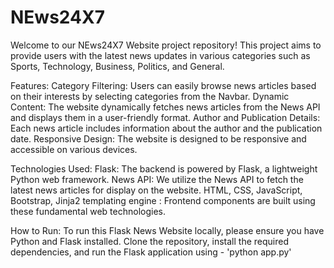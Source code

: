 # NEws24X7
Welcome to our NEws24X7 Website project repository! This project aims to provide users with the latest news updates in various categories such as Sports, Technology, Business, Politics, and General.

Features:
Category Filtering: Users can easily browse news articles based on their interests by selecting categories from the Navbar.
Dynamic Content: The website dynamically fetches news articles from the News API and displays them in a user-friendly format.
Author and Publication Details: Each news article includes information about the author and the publication date.
Responsive Design: The website is designed to be responsive and accessible on various devices.

Technologies Used:
Flask: The backend is powered by Flask, a lightweight Python web framework.
News API: We utilize the News API to fetch the latest news articles for display on the website.
HTML, CSS, JavaScript, Bootstrap, Jinja2 templating engine : Frontend components are built using these fundamental web technologies.

How to Run:
To run this Flask News Website locally, please ensure you have Python and Flask installed. Clone the repository, install the required dependencies, and run the Flask application using - 'python app.py'
